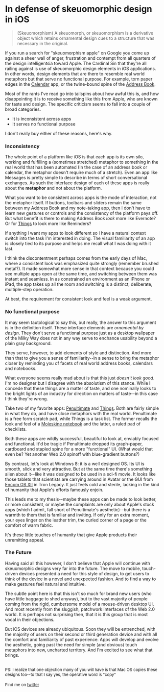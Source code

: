 <meta published="13 Aug 2012"/>

# In defense of skeuomorphic design in iOS

<blockquote>
(Skeuomorphism) A skeuomorph, or skeuomorphism is a derivative object which retains ornamental design cues to a structure that was necessary in the original. 
</blockquote>

If you run a search for "skeuomorphism apple" on Google you come up against a sheer wall of
anger, frustration and contempt from all quarters of the design intelligentsia toward Apple. The Cardinal Sin that they're
all railing against is use of  skeuomorphic design elements in iOS applications. In other words, design elements that are
there to resemble real world metaphors but that serve no functional purpose. For example, torn paper edges in the [Calendar](http://www.gearsoftech.com/wordpress/wp-content/uploads/2012/06/facebook_calendar_events_ios6.jpg) app,
or the twine-bound spine of the [Address Book](http://www.digitalforreallife.com/wp-content/uploads/2012/06/iOS-Address-Book.png). 

Most of the rants I've read go into tailspins about how awful this is, and how disappointing it is to receive something like this from
Apple, who are known for taste and design. The specific criticism seems to fall into a couple of broad categories.

  * It is inconsistent across apps
  * It serves no functional purpose

I don't really buy either of these reasons, here's why.

### Inconsistency

The whole point of a platform like iOS is that each app is its own silo, working and fulfilling a (sometimes stretched) metaphor to something
in the real world that has been automated (In the case of an address book or calendar, the metaphor doesn't require much of a stretch). Even
an app like Messages is pretty simple to describe in terms of short conversational exchanges. As such the interface design of each of these apps
is really about the **metaphor** and not about the platform.

What you want to be consistent across apps is the mode of interaction, not the metaphor itself. If buttons, toolbars and sliders remain the same
between my Address Book and my note-taking app, then I don't have to learn new gestures or controls and the consistency of the platform pays off.
But what benefit is there to making Address Book *look* more like Evernote? Or for [Things](http://itunes.apple.com/au/app/things-for-ipad/id364365411?mt=8) to look more like Reminders?

If anything I want my apps to look different so I have a natural context switch into the task I'm interested in doing. The visual familiarity of
an app is closely tied to its purpose and helps me recall what I was doing with it last.

I think the discontentment perhaps comes from the early days of Mac, where a consistent look was emphasized quite strongly (remember brushed metal?). It made
somewhat more sense in that context because you could see multiple apps open at the same time, and switching between them was instant and
seamless. In as constrained an environment as an iPhone or iPad, the app takes up all the room and switching is a distinct, deliberate, 
multiple-step operation.

At best, the requirement for consistent look and feel is a weak argument.

### No functional purpose

It may seem tautological to say this, but really, the answer to this argument is in the definition itself. These interface elements are 
*ornamental by design*. They don't serve a functional purpose just as a desktop wallpaper of the Milky Way does not in any way serve
to enchance usability beyond a plain gray background.

They serve, however, to add elements of style and distinction. And more than that to give you a sense of familiarity--in a sense to bring the
metaphor closer by reminding you of facets of real world address books, calendars and notebooks.

What everyone seems really mad about is that this just *doesn't look good*. I'm no designer but I disagree with the absolutism of this stance.
While I concede that these things are a matter of taste, and one nominally looks to the bright lights of an industry for direction on matters of taste--in this case I think they're wrong.

Take two of my favorite apps: [Penultimate](http://itunes.apple.com/au/app/penultimate/id354098826?mt=8) and [Things](http://itunes.apple.com/au/app/things-for-ipad/id364365411?mt=8). Both are fairly simple in what they do, and have close metaphors with the real world. 
Penultimate is a free form scratch pad, while Things is a task list. The former recalls the look and feel of a [Moleskine notebook](http://www.moleskineus.com/cahier-pocket-graph.html) and the latter, a ruled pad of checklists.

Both these apps are wildly successful, beautiful to look at, enviably focused and functional. It'd be tragic if Penultimate dropped its
graph-paper, cardboard and stapled spine for a more "functional" UI. (What would that even be? Yet another Web 2.0 spinoff with blue-gradient
buttons?)

By contrast, let's look at Windows 8: it is a well designed OS. Its UI is smooth, slick and very attractive. But
at the same time there's something alien about it--like it was designed to be used in a sci-fi movie. It looks like those tablets that scientists are
carrying around in Avatar or the GUI from [Encom OS XII](http://www.youtube.com/watch?v=Btyv6yTF4UM&feature=player_detailpage#t=110s)
in Tron Legacy. It just feels cold and sterile, lacking in the kind of humanity that Apple's efforts famously enjoin.

This leads me to my thesis--maybe these apps can be made to look better, or more consistent, or maybe the complaints are only about Apple's
stock apps (which I admit, fall short of Penultimate's aesthetic)--but there is a warmth to them that is familiar and inviting. If only for
an extra moment, your eyes linger on the leather trim, the curled corner of a page or the comfort of warm fabric.

It's these little touches of humanity that give Apple products their unremitting appeal. 

### The Future

Having said all this however, I don't believe that Apple will continue with skeuomorphic designs very far into the future. The move to mobile, touch-driven devices presented a need for this style of design, to get users to think of the device in a novel and unexpected fashion. And to find a way to make gestures feel natural and intuitive. 

The subtle point here is that this isn't so much for brand new users (who have little 
baggage to shed anyway), but to the vast majority of people coming from the rigid, cumbersome model of a mouse-driven desktop UI. And most recently
from the sluggish, patchwork interfaces of the Web 2.0 world. It is perhaps not surprising then, that it is this group that is most vocal in their objections. 

But iOS devices are already ubiquitous. Soon they will be entrenched, with the majority of users on their second or third generation device
and with all the comfort and familiarity of past experience. Apps will develop and evolve the aesthetic, going past the need for simple (and obvious) touch metaphors into new, uncharted territory. And I'm excited to see what that brings.

<br>

<div style="font-size: small;">PS: I realize that one objection many of you will have is that Mac OS copies these designs too--to that I say yes, the operative word is "copy"</div>

<br>

<div style="font-size: small;">Find me on <a href="http://twitter.com/dhanji">twitter</a></div>
